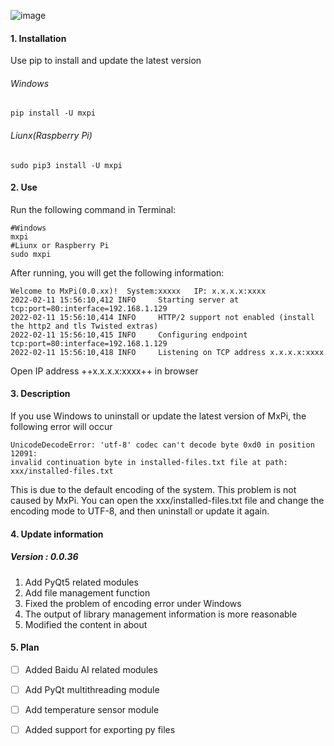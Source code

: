 ![image](https://github.com/yuanyunqiang/MxPi/blob/main/mx-raspberry-pi/mxpi/static/img/logo.png?raw=true)
#### 1. Installation
Use pip to install and update the latest version

###### Windows
```
pip install -U mxpi
```
###### Liunx(Raspberry Pi)

```
sudo pip3 install -U mxpi
```
#### 2. Use
Run the following command in Terminal:

```
#Windows
mxpi
#Liunx or Raspberry Pi
sudo mxpi
```
After running, you will get the following information:

```
Welcome to MxPi(0.0.xx)!  System:xxxxx   IP: x.x.x.x:xxxx
2022-02-11 15:56:10,412 INFO     Starting server at tcp:port=80:interface=192.168.1.129
2022-02-11 15:56:10,414 INFO     HTTP/2 support not enabled (install the http2 and tls Twisted extras)
2022-02-11 15:56:10,415 INFO     Configuring endpoint tcp:port=80:interface=192.168.1.129
2022-02-11 15:56:10,418 INFO     Listening on TCP address x.x.x.x:xxxx
```
Open IP address ++x.x.x.x:xxxx++ in browser

#### 3. Description
If you use Windows to uninstall or update the latest version of MxPi, the following error will occur

```
UnicodeDecodeError: 'utf-8' codec can't decode byte 0xd0 in position 12091: 
invalid continuation byte in installed-files.txt file at path: 
xxx/installed-files.txt
```
This is due to the default encoding of the system. This problem is not caused by MxPi. You can open the xxx/installed-files.txt file and change the encoding mode to UTF-8, and then uninstall or update it again.


#### 4. Update information
##### Version : 0.0.36
1. Add PyQt5 related modules
2. Add file management function
3. Fixed the problem of encoding error under Windows
4. The output of library management information is more reasonable
5. Modified the content in about

#### 5. Plan
- [ ] Added Baidu AI related modules
- [ ] Add PyQt multithreading module
- [ ] Add temperature sensor module
- [ ] Added support for exporting py files






